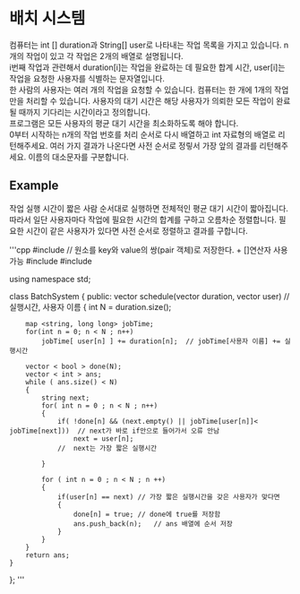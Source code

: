 
# 배치 시스템
컴퓨터는 int [] duration과 String[] user로 나타내는 작업 목록을 가지고 있습니다. n개의 작업이 있고 각 작업은 2개의 배열로 설명됩니다. <br>
i번째 작업과 관련해서 duration[i]는 작업을 완료하는 데 필요한 합계 시간, user[i]는 작업을 요청한 사용자를 식별하는 문자열입니다. <br>
한 사람의 사용자는 여러 개의 작업을 요청할 수 있습니다. 컴퓨터는 한 개에 1개의 작업만을 처리할 수 있습니다. 사용자의 대기 시간은 해당 사용자가 의뢰한 모든 작업이 완료될 때까지 기다리는 시간이라고 정의합니다. <br>
프로그램은 모든 사용자의 평균 대기 시간을 최소화하도록 해야 합니다.<br> 
0부터 시작하는 n개의 작업 번호를 처리 순서로 다시 배열하고 int 자료형의 배열로 리턴해주세요. 여러 가지 결과가 나온다면 사전 순서로 정맇서 가장 앞의 결과를 리턴해주세요. 이름의 대소문자를 구분합니다.<br>

## Example

작업 실행 시간이 짧은 사람 순서대로 실행하면 전체적인 평균 대기 시간이 짧아집니다.<br>
따라서 일단 사용자마다 작업에 필요한 시간의 합계를 구하고 오름차순 정렬합니다. 필요한 시간이 같은 사용자가 있다면 사전 순서로 정렬하고 결과를 구합니다.

'''cpp
#include <map>		// 원소를 key와 value의 쌍(pair 객체)로 저장한다. + []연산자 사용 가능
#include <string>
#include <vector>

using namespace std;

class BatchSystem
{
public:
	vector <int> schedule(vector <int> duration, vector <string> user)	// 실행시간, 사용자 이름
	{
		int N = duration.size();

		map <string, long long> jobTime;
		for(int n = 0; n < N ; n++)
			jobTime[ user[n] ] += duration[n];	// jobTime[사용자 이름] += 실행시간

		vector < bool > done(N);
		vector < int > ans;		
		while ( ans.size() < N)
		{
			string next;
			for( int n = 0 ; n < N ; n++)
			{
				if( !done[n] && (next.empty() || jobTime[user[n]]< jobTime[next]))	// next가 바로 if안으로 들어가서 오류 안남
					next = user[n];
				//  next는 가장 짧은 실행시간

			}

			for ( int n = 0 ; n < N ; n ++)
			{
				if(user[n] == next)	// 가장 짧은 실행시간을 갖은 사용자가 맞다면
				{
					done[n] = true;	// done에 true를 저장함
					ans.push_back(n);	// ans 배열에 순서 저장
				}
			}
		}
		return ans;
	}
};
'''

